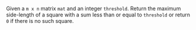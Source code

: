 Given a `m x n` matrix `mat` and an integer `threshold`. Return the maximum side-length of a square with a sum less than or equal to `threshold` or return `0` if there is no such square.